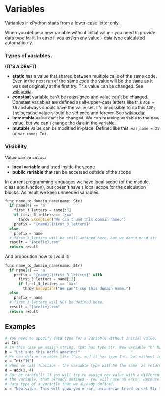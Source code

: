 # Variables

Variables in xPython starts from a lower-case letter only.

When you define a new variable without initial value - you need to provide data type for it.
In case if you assign any value - data type calculated automatically.

### Types of variables.

**(IT'S A DRAFT)**

* **static** has a value that shared between multiple calls of the same code. Even in the next run of the same code the value will be the same as it was set originally at the first try. This value can be changed. See [wikipedia](https://en.wikipedia.org/wiki/Static_variable).
* **constant** variable can't be reassigned and value can't be changed. Constant variables are defined as all-upper-case letters like this `AGE = 30` and always should have the value set. It's impossible to do this `AGE: Int` because value should be set once and forever. See [wikipedia](https://en.wikipedia.org/wiki/Constant_(computer_programming)).
* **immutable** value can't be changed. We can reassing variable to the new value, but we can't change the data in the variable.
* **mutable** value can be modified in-place. Defined like this: `var_name = 25` or `var_name: Int`.

### Visibility

Value can be set as:
* **local variable** and used inside the scope
* **public variable** that can be accessed outside of the scope

In current programming languages we have local scope (of the module, class and function), but doesn't have a local scope for the calculation blocks. As result we keep unneeded variables.

```python
func name_to_domain_name(name: Str)
  if name[0] == 'a'
    first_3_letters = name[:3]
    if first_3_letters == 'xxx'
      throw Exception("We can't use this domain name.")
    prefix = "{name}.{first_3_letters}"
  else
    prefix = name
  # first_3_letters will be still defined here, but we don't need it!
  result = "{prefix}.com"
  return result
```

And proposition how to avoid it:
```python
func name_to_domain_name(name: Str)
  if name[0] == 'a'
    prefix = "{name}.{first_3_letters}" with
      first_3_letters = name[:3]
      if first_3_letters == 'xxx'
        throw Exception("We can't use this domain name.")
  else
    prefix = name
  # first_3_letters will NOT be defined here.
  result = "{prefix}.com"
  return result
```

## Examples

```python
# You need to specify data type for a variable without initial value.
a: Int
# In this case we assign string, that has type Str. New variable "b" has type Str.
b = "Let's do this World amazing!"
# We can define variable like this, and it has type Int, but without initial value.
c = Int("10")
# When we call function - the variable type will be the same, as return value of the function.
d = add(3, 4)
# But be carefull! If you will try to assign new value with a different data type to
# the variable, that already defined - you will have an error. Because we can't redefine
# data type of a variable that we already defined.
c = "New value. This will show you error, because we tried to set Str to Int variable"
```

